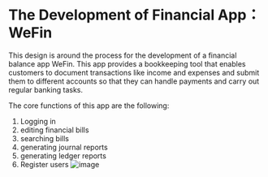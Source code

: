# The Development of Financial App：WeFin
This design is around the process for the development of a financial balance app WeFin.
This app provides a bookkeeping tool that enables customers to document transactions like income and expenses and submit them to different accounts so that they can handle payments and carry out regular banking tasks. 

 The core functions of this app are the following:
1) Logging in 
2) editing financial bills
3) searching bills
4) generating journal reports
5) generating ledger reports
6) Register users
![image](https://github.com/sharriewang2022/appDevelopment/assets/132410296/3d69775b-1ee4-4834-95fa-ec8dc022c63d)



